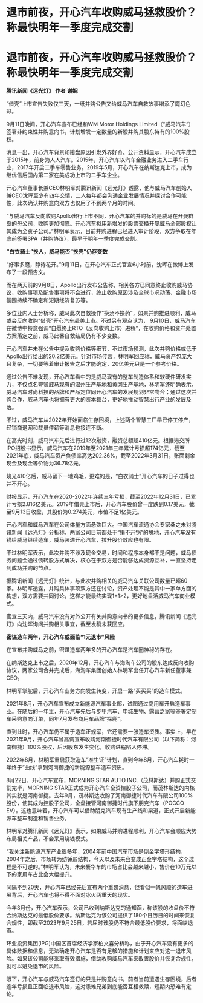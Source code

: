 # 退市前夜，开心汽车收购威马拯救股价？称最快明年一季度完成交割

# 退市前夜，开心汽车收购威马拯救股价？称最快明年一季度完成交割

**腾讯新闻《远光灯》 作者 谢婉**

“借壳”上市宣告失败仅三天，一纸并购公告又给威马汽车自救故事增添了魔幻色彩。

9月11日晚间，开心汽车宣布已经和WM Motor Holdings
Limited（“威马汽车”）签署非约束性并购意向书，计划增发一定数量的新股并购其股东持有的100%股权。

消息一出，开心汽车背景和接盘原因引发外界好奇。公开资料显示，开心汽车成立于2015年，前身为人人汽车。2015年，开心汽车以汽车金融业务进入二手车行业，2017年开启二手车零售业务。2019年5月，开心汽车在纳斯达克上市，成为继优信后国内第二家在美成功上市的二手车企业。

开心汽车董事长兼CEO林明军对腾讯新闻《远光灯》透露，他与威马汽车创始人兼CEO沈晖至少有四年交情，二人每年都会沟通企业发展情况并探讨合作可能性，此次确认并购意向双方也仅用了不到两个月的时间。

“与威马汽车反向收购Apollo出行上市不同，开心汽车的并购标的是威马在开曼群岛的母公司，收购更加彻底。开心汽车拟用新增发的股票交换开曼威马全部股权让其成为全资子公司。”林明军表示，目前并购进程已经进入审计阶段，双方争取在年底前签署SPA（并购协议），最早于明年一季度完成交割。

**“白衣骑士”换人，威马能否“换壳”仍存变数**

“好事多磨，静待花开。”9月11日，在开心汽车正式官宣6小时前，沈晖在微博上发布了一段预告文。

而在两天前的9月8日，Apollo出行发布公告称，相关各方已同意终止收购威马协议，收购事项及配售事项将不会进行，终止收购原因涉及全球市况动荡、金融市场氛围持续不确定和短期经济复苏等。

多位业内人士分析称，威马此次自救操作“换汤不换药”，如果并购推进顺利，威马或会反向收购“借壳”开心汽车赴美上市。不过另有观点认为，
9月10日，威马汽车在微博中特意强调“自愿终止RTO（反向收购上市）进程”，在收购价格和资产处置方案落定之前，威马此番自救结局仍有不少变数。

开心汽车并未在公告中提及收购价格等细节，不过市场预测，此次并购价格或低于Apollo出行给出的20.2亿美元。针对市场传言，林明军回应称，威马资产包庞大且复杂，一切要等着审计报告之后才能确定，20亿美元只是一个参考价格。

通过公告不难发现，开心汽车看中的是威马现有的整车制造体系和软硬件研发实力，不仅点名夸赞威马现有的温州生产基地和黄冈生产基地，林明军还明确表示，威马汽车时尚科技的品牌和产品定位同开心汽车的发展规划非常吻合；通过这次并购合作，威马汽车也将拥有更大的资本舞台，更好地推动智慧出行产业的发展及落。

不过，威马汽车从2022年开始面临生存困境，上述两个智慧工厂早已停工停产，经销商退网和裁员停薪等消息也接连不断。

在高光时刻，威马汽车先后进行过12次融资，融资总额超410亿元。根据港交所IPO招股书显示，威马汽车在2019年至2021年三年累计亏损超174亿元，截至2021年底，威马汽车资产负债率高达202.36%，截至2022年3月31日，账面剩余现金及现金等价物为36.78亿元。

烧光410亿后，威马留下一地鸡毛，更难的是，“白衣骑士”开心汽车的日子过得也并不开心。

财报显示，开心汽车在2020-2022年连续三年亏损，截至2022年12月31日，已累计亏损2.816亿美元。2019年借壳上市后，开心汽车股价曾一度跌到0.17美元，截至9月13日收盘，其股价为0.274美元，市值不足1亿美元。

开心汽车和威马汽车在公司体量方面悬殊巨大。中国汽车流通协会专家桑之未对腾讯新闻《远光灯》分析称，两家公司目前都处于“揭不开锅”的境地，开心汽车没有钱给威马继续造车，威马装进开心汽车，拉升股价效应也有限。

不过林明军表示，此次并购不涉及现金交易，时间和程序本身都不是问题，威马债务问题会通过债转股方式解决，核心在于双方是否能够达成资源互补，一直坚持走到成功并购的节点。

据腾讯新闻《远光灯》统计，与此次并购相关的威马汽车关联公司数量已超60家。林明军透露，并购具体事项双方还在讨论，资产处理不能是其中一家单方面的构想，双方需要共同讨论，这样才能最终实现1+1>2，更好地盘活威马汽车商业模式。

官宣三天内，威马汽车没有对外公开有关并购意向书的更多信息，腾讯新闻《远光灯》向沈晖询问并购相关事宜，截至发稿未获回应。

**密谋造车两年，开心汽车或面临“1元退市”风险**

在宣布并购威马之前，密谋造车两年多的开心汽车是汽车圈神秘的存在。

在纳斯达克上市之后，2020年12月，开心汽车与海淘车公司的股东达成反向收购协议，两家公司合并完成后，海淘车集团创始人林明军出任开心汽车新任董事兼CEO。

林明军掌舵后，开心汽车业务方向发生转变，开启一路“买买买”的造车模式。

2021年8月，开心汽车宣布成立新能源汽车事业部，试图通过商用车开启造车事业。在随后的一年里，开心汽车先后与步甲汽车、申城生物、露营之家等签署定制车采购意向订单，同年7月发布商用车品牌“探鹿”。

直到此时，开心汽车仍不属于造车正规军，它还需要一张造车资质。事实上，早在2021年9月，开心汽车曾高调宣布收购河南御捷时代汽车有限公司（以下简称：河南御捷）100%股权，后因股东发生变化，收购进程陷入停滞。

2022年8月，林明军重启获取造车“准生证”计划，直到今年8月，开心汽车耗时一年终于“曲线”拿到河南御捷的新能源整车造车资质。

8月22日，开心汽车宣布，MORNING STAR AUTO INC.（茂林斯达）并购正式交割完毕，MORNING
STAR正式成为开心汽车全资控股子公司，而茂林斯达的内核其实就是河南御捷。去年9月，茂林斯达收购了河南御捷时代汽车有限公司100%股份，使其成为控股子公司，全盘接管河南御捷时代旗下朋克汽车（POCCO
EV）。这也意味着，开心汽车可以借助朋克汽车现有生产线和渠道，正式开启新能源车整车制造和销售业务。

林明军对腾讯新闻《远光灯》表示，如果威马并购进程顺利，开心汽车会顺应大势布局相关产品，不会采用烧钱模式。

“我关注新能源汽车产业很多年，2004年前中国汽车市场是倒金字塔形结构，2004年之后，市场转为纺锤形结构，今天以及未来会变成正金字塔结构，这个过程是不可逆的。”林明军认为，未来豪华车的市场占比会越来越小，售价在10万元以下的家用车占比会大幅提升。

间隔不到20天，开心汽车已经先后宣布两个重磅消息，但看似一帆风顺的造车进展背后，开心汽车也将不得不面对冰火两重天的现实。

今年3月份，开心汽车表示，公司已收到纳斯达克的通知函，称该股的收盘价不符合纳斯达克的最低股价要求。纳斯达克为该公司提供了180个日历日的时间来恢复合规性，即截至2023年9月25日，若届时该股仍不符合最低股价要求，将面临退市。

环业投资集团(IPG)中国区首席经济学家柏文喜分析称，由于开心汽车没有更多的具体数据和信息，无法确定开心汽车是否有足够的措施和计划来应对这一退市风险。如果该公司能够采取有效措施，借助收购威马汽车来改善股价并恢复合规性，就可以避免退市的风险。

眼下，开心汽车与威马汽车签订的只是并购意向书，前者当前遭遇生存困境，后者连年亏损且正面临退市风险，这对患难兄弟到底能否互相救赎，短期内恐难有定论。

